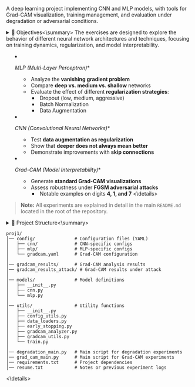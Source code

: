 A deep learning project implementing CNN and MLP models, with tools for Grad-CAM visualization, training management, and evaluation under degradation or adversarial conditions.
<details>
<summary>🎯 Objectives<\summary>
The exercises are designed to explore the behavior of different neural network architectures and techniques, focusing on training dynamics, regularization, and model interpretability.

- *MLP (Multi-Layer Perceptron)**
  - Analyze the **vanishing gradient problem**
  - Compare **deep vs. medium vs. shallow** networks
  - Evaluate the effect of different **regularization strategies**:
    - Dropout (low, medium, aggressive)
    - Batch Normalization
    - Data Augmentation

- *CNN (Convolutional Neural Networks)**
  - Test **data augmentation as regularization**
  - Show that **deeper does not always mean better**
  - Demonstrate improvements with **skip connections**

- *Grad-CAM (Model Interpretability)**
  - Generate **standard Grad-CAM visualizations**
  - Assess robustness under **FGSM adversarial attacks**
    - Notable examples on digits **4, 1, and 7**
<\details>
> **Note:** All experiments are explained in detail in the main `README.md` located in the root of the repository.
<details>
<summary>📂 Project Structure<\summary>
  
```
proj1/
│── config/               # Configuration files (YAML)
│   ├── cnn/              # CNN-specific configs
│   ├── mlp/              # MLP-specific configs
│   └── gradcam.yaml      # Grad-CAM configuration
│
│── gradcam_results/      # Grad-CAM analysis results
│── gradcam_results_attack/ # Grad-CAM results under attack
│
│── models/               # Model definitions
│   ├── __init__.py
│   ├── cnn.py
│   └── mlp.py
│
│── utils/                # Utility functions
│   ├── __init__.py
│   ├── config_utils.py
│   ├── data_loaders.py
│   ├── early_stopping.py
│   ├── gradcam_analyzer.py
│   ├── gradcam_utils.py
│   └── train.py
│
│── degradation_main.py   # Main script for degradation experiments
│── grad_cam_main.py      # Main script for Grad-CAM experiments
│── requirements.txt      # Project dependencies
│── resume.txt            # Notes or previous experiment logs
```

<\details>
